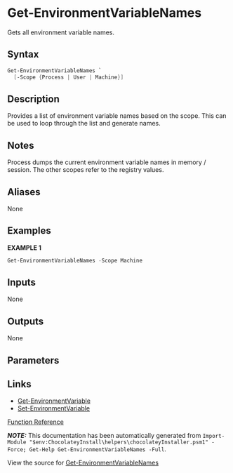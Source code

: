 ﻿---
Title: Get-EnvironmentVariableNames
Description: Information on Get-EnvironmentVariableNames function
RedirectFrom: docs/helpers-get-environment-variable-names
---

# Get-EnvironmentVariableNames

<!-- This documentation is automatically generated from https://github.com/chocolatey/choco/tree/stable/src/chocolatey.resources/helpers/functions/Get-EnvironmentVariableNames.ps1 using https://github.com/chocolatey/choco/tree/stable/GenerateDocs.ps1. Contributions are welcome at the original location(s). -->

Gets all environment variable names.

## Syntax

~~~powershell
Get-EnvironmentVariableNames `
  [-Scope {Process | User | Machine}]
~~~

## Description

Provides a list of environment variable names based on the scope. This
can be used to loop through the list and generate names.

## Notes

Process dumps the current environment variable names in memory /
session. The other scopes refer to the registry values.

## Aliases

None

## Examples

 **EXAMPLE 1**

~~~powershell
Get-EnvironmentVariableNames -Scope Machine

~~~

## Inputs

None

## Outputs

None

## Parameters



## Links

 * [Get-EnvironmentVariable](./get-environmentvariable)
 * [Set-EnvironmentVariable](./set-environmentvariable)


[Function Reference](./reference)

***NOTE:*** This documentation has been automatically generated from `Import-Module "$env:ChocolateyInstall\helpers\chocolateyInstaller.psm1" -Force; Get-Help Get-EnvironmentVariableNames -Full`.

View the source for [Get-EnvironmentVariableNames](https://github.com/chocolatey/choco/tree/stable/src/chocolatey.resources/helpers/functions/Get-EnvironmentVariableNames.ps1)
